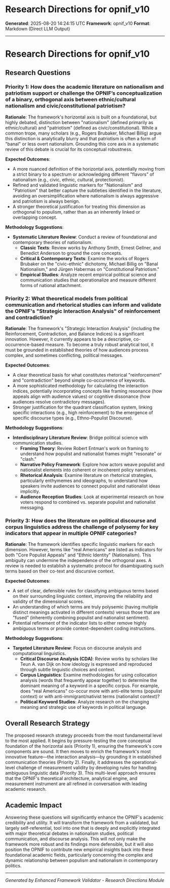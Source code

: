 # Research Directions for opnif_v10

**Generated**: 2025-08-20 14:24:15 UTC
**Framework**: opnif_v10
**Format**: Markdown (Direct LLM Output)

---

# Research Directions for opnif_v10

## Research Questions

### Priority 1: How does the academic literature on nationalism and patriotism support or challenge the OPNIF’s conceptualization of a binary, orthogonal axis between ethnic/cultural nationalism and civic/constitutional patriotism?
**Rationale**: The framework's horizontal axis is built on a foundational, but highly debated, distinction between "nationalism" (defined primarily as ethnic/cultural) and "patriotism" (defined as civic/constitutional). While a common trope, many scholars (e.g., Rogers Brubaker, Michael Billig) argue this distinction is analytically blurry and that patriotism is often a form of "banal" or less overt nationalism. Grounding this core axis in a systematic review of this debate is crucial for its conceptual robustness.

**Expected Outcomes**:
*   A more nuanced definition of the horizontal axis, potentially moving from a strict binary to a spectrum or acknowledging different "flavors" of nationalism (e.g., civic, ethnic, cultural, protectionist).
*   Refined and validated linguistic markers for "Nationalism" and "Patriotism" that better capture the subtleties identified in the literature, avoiding an oversimplification where nationalism is always aggressive and patriotism is always benign.
*   A stronger theoretical justification for treating this dimension as orthogonal to populism, rather than as an inherently linked or overlapping concept.

**Methodology Suggestions**:
*   **Systematic Literature Review**: Conduct a review of foundational and contemporary theories of nationalism.
    *   **Classic Texts**: Review works by Anthony Smith, Ernest Gellner, and Benedict Anderson to ground the core concepts.
    *   **Critical & Contemporary Texts**: Examine the works of Rogers Brubaker on the "civic-ethnic" dichotomy, Michael Billig on "Banal Nationalism," and Jürgen Habermas on "Constitutional Patriotism."
    *   **Empirical Studies**: Analyze recent empirical political science and communication studies that operationalize and measure different forms of national attachment.

### Priority 2: What theoretical models from political communication and rhetorical studies can inform and validate the OPNIF's "Strategic Interaction Analysis" of reinforcement and contradiction?
**Rationale**: The framework's "Strategic Interaction Analysis" (including the Reinforcement, Contradiction, and Balance Indices) is a significant innovation. However, it currently appears to be a descriptive, co-occurrence-based measure. To become a truly robust analytical tool, it must be grounded in established theories of how audiences process complex, and sometimes conflicting, political messages.

**Expected Outcomes**:
*   A clear theoretical basis for what constitutes rhetorical "reinforcement" and "contradiction" beyond simple co-occurrence of keywords.
*   A more sophisticated methodology for calculating the interaction indices, potentially incorporating concepts like framing resonance (how appeals align with audience values) or cognitive dissonance (how audiences resolve contradictory messages).
*   Stronger justification for the quadrant classification system, linking specific interactions (e.g., high reinforcement) to the emergence of specific discourse types (e.g., Ethno-Populist Discourse).

**Methodology Suggestions**:
*   **Interdisciplinary Literature Review**: Bridge political science with communication studies.
    *   **Framing Theory**: Review Robert Entman's work on framing to understand how populist and nationalist frames might "resonate" or "clash."
    *   **Narrative Policy Framework**: Explore how actors weave populist and nationalist elements into coherent or incoherent policy narratives.
    *   **Rhetorical Analysis**: Examine literature on rhetorical strategies, particularly enthymemes and ideographs, to understand how speakers invite audiences to connect populist and nationalist ideas implicitly.
    *   **Audience Reception Studies**: Look at experimental research on how voters respond to combined vs. separate populist and nationalist messaging.

### Priority 3: How does the literature on political discourse and corpus linguistics address the challenge of polysemy for key indicators that appear in multiple OPNIF categories?
**Rationale**: The framework identifies specific linguistic markers for each dimension. However, terms like "real Americans" are listed as indicators for both "Core Populist Appeals" and "Ethnic Identity" (Nationalism). This ambiguity can undermine the independence of the orthogonal axes. A review is needed to establish a systematic protocol for disambiguating such terms based on their co-text and discursive context.

**Expected Outcomes**:
*   A set of clear, defensible rules for classifying ambiguous terms based on their surrounding linguistic context, improving the reliability and validity of the dimensional scores.
*   An understanding of which terms are truly polysemic (having multiple distinct meanings activated in different contexts) versus those that are "fused" (inherently combining populist and nationalist sentiment).
*   Potential refinement of the indicator lists to either remove highly ambiguous terms or provide context-dependent coding instructions.

**Methodology Suggestions**:
*   **Targeted Literature Review**: Focus on discourse analysis and computational linguistics.
    *   **Critical Discourse Analysis (CDA)**: Review works by scholars like Teun A. van Dijk on how ideology is expressed and reproduced through subtle linguistic choices and context.
    *   **Corpus Linguistics**: Examine methodologies for using collocation analysis (words that frequently appear together) to determine the dominant meaning of a keyword in a specific corpus. For example, does "real Americans" co-occur more with anti-elite terms (populist context) or with anti-immigrant/nativist terms (nationalist context)?
    *   **Political Keyword Studies**: Analyze research on the changing meaning and strategic use of keywords in political language.

## Overall Research Strategy
The proposed research strategy proceeds from the most fundamental level to the most applied. It begins by pressure-testing the core conceptual foundation of the horizontal axis (Priority 1), ensuring the framework's core components are sound. It then moves to enrich the framework's most innovative feature—the interaction analysis—by grounding it in established communication theories (Priority 2). Finally, it addresses the operational-level challenge of measurement validity by developing rules for handling ambiguous linguistic data (Priority 3). This multi-level approach ensures that the OPNIF's theoretical architecture, analytical engine, and measurement instrument are all refined in conversation with leading academic research.

## Academic Impact
Answering these questions will significantly enhance the OPNIF's academic credibility and utility. It will transform the framework from a validated, but largely self-referential, tool into one that is deeply and explicitly integrated with major theoretical debates in nationalism studies, political communication, and discourse analysis. This will not only make the framework more robust and its findings more defensible, but it will also position the OPNIF to contribute new empirical insights back into these foundational academic fields, particularly concerning the complex and dynamic relationship between populism and nationalism in contemporary politics.

---

*Generated by Enhanced Framework Validator - Research Directions Module*
